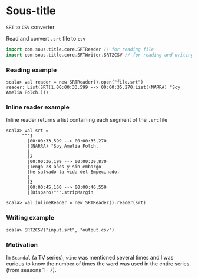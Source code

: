 # Sous-title

`SRT` to `CSV` converter

Read and convert `.srt` file to `csv`


```scala
import com.sous.title.core.SRTReader // for reading file
import com.sous.title.core.SRTWriter.SRT2CSV // for reading and writing to csv
```
### Reading example
```
scala> val reader = new SRTReader().open("file.srt")
reader: List(SRT(1,00:00:33.599 --> 00:00:35.270,List((NARRA) "Soy Amelia Folch.)))

```
### Inline reader example
Inline reader returns a list containing each segment of the `.srt` file

```
scala> val srt =
      """1
        |00:00:33,599 --> 00:00:35,270
        |(NARRA) "Soy Amelia Folch.
        |
        |2
        |00:00:36,199 --> 00:00:39,870
        |Tengo 23 años y sin embargo
        |he salvado la vida del Empecinado.
        |
        |3
        |00:00:45,160 --> 00:00:46,550
        |(Disparo)""".stripMargin
```

```scala>
scala> val inlineReader = new SRTReader().reader(srt)
```

### Writing example
```
scala> SRT2CSV("input.srt", "output.csv")
```

### Motivation
In `Scandal` (a TV series), `wine` was mentioned several times and I was curious to know the number of times the word was used in the entire series (from seasons 1 - 7).
